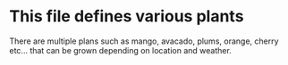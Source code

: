 # This file defines various plants

There are multiple plans such as mango, avacado, plums, orange, cherry etc... that can be grown depending on location and weather.
